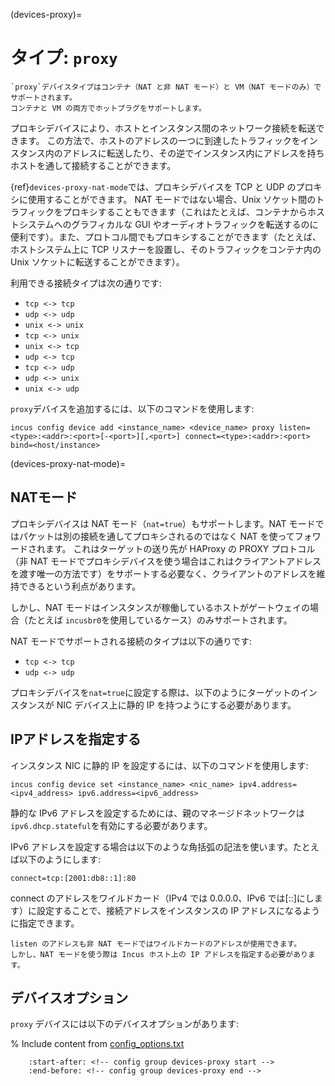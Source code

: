 (devices-proxy)=
# タイプ: `proxy`

```{note}
`proxy`デバイスタイプはコンテナ（NAT と非 NAT モード）と VM（NAT モードのみ）でサポートされます。
コンテナと VM の両方でホットプラグをサポートします。
```

プロキシデバイスにより、ホストとインスタンス間のネットワーク接続を転送できます。
この方法で、ホストのアドレスの一つに到達したトラフィックをインスタンス内のアドレスに転送したり、その逆でインスタンス内にアドレスを持ちホストを通して接続することができます。

{ref}`devices-proxy-nat-mode`では、プロキシデバイスを TCP と UDP のプロキシに使用することができます。
NAT モードではない場合、Unix ソケット間のトラフィックをプロキシすることもできます（これはたとえば、コンテナからホストシステムへのグラフィカルな GUI やオーディオトラフィックを転送するのに便利です）。また、プロトコル間でもプロキシすることができます（たとえば、ホストシステム上に TCP リスナーを設置し、そのトラフィックをコンテナ内の Unix ソケットに転送することができます）。

利用できる接続タイプは次の通りです:

- `tcp <-> tcp`
- `udp <-> udp`
- `unix <-> unix`
- `tcp <-> unix`
- `unix <-> tcp`
- `udp <-> tcp`
- `tcp <-> udp`
- `udp <-> unix`
- `unix <-> udp`

`proxy`デバイスを追加するには、以下のコマンドを使用します:

    incus config device add <instance_name> <device_name> proxy listen=<type>:<addr>:<port>[-<port>][,<port>] connect=<type>:<addr>:<port> bind=<host/instance>

(devices-proxy-nat-mode)=
## NATモード

プロキシデバイスは NAT モード（`nat=true`）もサポートします。NAT モードではパケットは別の接続を通してプロキシされるのではなく NAT を使ってフォワードされます。
これはターゲットの送り先が HAProxy の PROXY プロトコル（非 NAT モードでプロキシデバイスを使う場合はこれはクライアントアドレスを渡す唯一の方法です）をサポートする必要なく、クライアントのアドレスを維持できるという利点があります。

しかし、NAT モードはインスタンスが稼働しているホストがゲートウェイの場合（たとえば `incusbr0`を使用しているケース）のみサポートされます。

NAT モードでサポートされる接続のタイプは以下の通りです:

- `tcp <-> tcp`
- `udp <-> udp`

プロキシデバイスを`nat=true`に設定する際は、以下のようにターゲットのインスタンスが NIC デバイス上に静的 IP を持つようにする必要があります。

## IPアドレスを指定する

インスタンス NIC に静的 IP を設定するには、以下のコマンドを使用します:

    incus config device set <instance_name> <nic_name> ipv4.address=<ipv4_address> ipv6.address=<ipv6_address>

静的な IPv6 アドレスを設定するためには、親のマネージドネットワークは`ipv6.dhcp.stateful`を有効にする必要があります。

IPv6 アドレスを設定する場合は以下のような角括弧の記法を使います。たとえば以下のようにします:

    connect=tcp:[2001:db8::1]:80

connect のアドレスをワイルドカード（IPv4 では 0.0.0.0、IPv6 では[::]にします）に設定することで、接続アドレスをインスタンスの IP アドレスになるように指定できます。

```{note}
listen のアドレスも非 NAT モードではワイルドカードのアドレスが使用できます。
しかし、NAT モードを使う際は Incus ホスト上の IP アドレスを指定する必要があります。
```

## デバイスオプション

`proxy` デバイスには以下のデバイスオプションがあります:

% Include content from [config_options.txt](../config_options.txt)
```{include} ../config_options.txt
    :start-after: <!-- config group devices-proxy start -->
    :end-before: <!-- config group devices-proxy end -->
```
